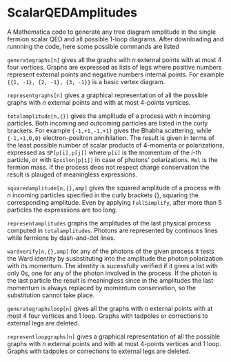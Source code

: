 # ScalarQEDAmplitudes
A Mathematica code to generate any tree diagram amplitude in the single fermion scalar QED and all possible 1-loop diagrams. After downloading and runnning the code, here some possible commands are listed

 `generategraphs[n]` gives all the graphs with $n$ external points with at most 4 four vertices. Graphs are expressed as lists of legs where positive numbers represent external points and negative numbers internal points. For example `{{1, -1}, {2, -1}, {3, -1}}` is a basic vertex diagram.

 `representgraphs[n]` gives a graphical representation of all the possible graphs with $n$ external points and with at most 4-points vertices.

 `totalamplitude[n,{}]` gives the amplitude of a process with $n$ incoming particles. Both incoming and outcoming particles are listed in the curly brackets. For example `{-1,+1,-1,+1}` gives the Bhabha scattering, while `{-1,+1,0,0}` electron-positron annihilation. The result is given in terms of the least possible number of scalar products of 4-momenta or polarizations, expressed as `SP[p[i],p[j]]` where `p[i]` is the momentum of the $i$-th particle, or with `Epsilon[p[i]]` in case of photons' polarizations. `Mel` is the fermion mass. If the process deos not respect charge conservation the result is plauged of meaningless expressions.

 `squaredamplitude[n,{},amp]` gives the squared amplitude of a process with $n$ incoming particles specified in the curly brackets {}, squaring the corresponding amplitude. Even by applying `FullSimplify`, after more than 5 particles the expressiions are too long.

 `representamplitudes` graphs the amplitudes of the last physical process computed in `totalamplitudes`. Photons are represented by continuos lines while fermions by dash-and-dot lines.

 `wardverify[n,{},amp]` for any of the photons of the given process it tests the Ward identity by susbstituting into the amplitude the photon polarization with its momentum. The identity is sucessfully verified if it gives a list with only 0s, one for any of the photon involved in the process. If the photon is the last particle the result is meaningless since in the amplitudes the last momentum is always replaced by momentum conservation, so the substitution cannot take place.

 `generategraphsloop[n]` gives all the graphs with $n$ external points with at most 4 four vertices and 1 loop. Graphs with tadpoles or corrections to external legs are deleted.

 `representloopgraphs[n]` gives a graphical representation of all the possible graphs with $n$ external points and with at most 4-points vertices and 1 loop. Graphs with tadpoles or corrections to external legs are deleted.


 
